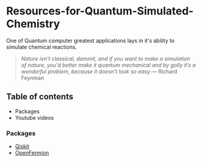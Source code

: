 # Resources-for-Quantum-Simulated-Chemistry
One of Quantum computer greatest applications lays in it's ability to simulate chemical reactions.

> *Nature isn't classical, dammit, and if you want to make a simulation of nature, you'd better make it quantum mechanical and by golly it’s a 
wonderful problem, because it doesn’t look so easy* — Richard Feynman

## Table of contents
- Packages
- Youtube videos


### Packages
- [Qiskit](https://github.com/Qiskit/qiskit)
- [OpenFermion](https://github.com/quantumlib/OpenFermion)

